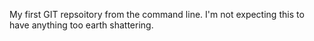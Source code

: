 My first GIT repsoitory from the command line. I'm not expecting this to have
anything too earth shattering.
